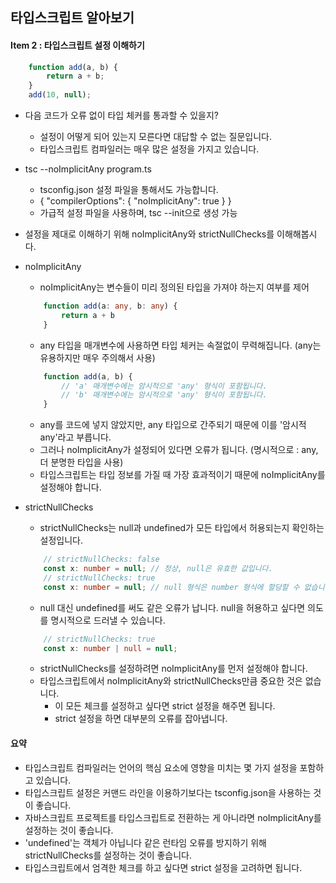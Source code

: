 ## 타입스크립트 알아보기

#### Item 2 : 타입스크립트 설정 이해하기

```Typescript
    function add(a, b) {
        return a + b;
    }
    add(10, null);
```

- 다음 코드가 오류 없이 타입 체커를 통과할 수 있을지?

  - 설정이 어떻게 되어 있는지 모른다면 대답할 수 없는 질문입니다.
  - 타입스크립트 컴파일러는 매우 많은 설정을 가지고 있습니다.

- tsc --noImplicitAny program.ts

  - tsconfig.json 설정 파일을 통해서도 가능합니다.
  - {
    "compilerOptions": {
    "noImplicitAny": true
    }
    }
  - 가급적 설정 파일을 사용하며, tsc --init으로 생성 가능

- 설정을 제대로 이해하기 위해 noImplicitAny와 strictNullChecks를 이해해봅시다.
- noImplicitAny

  - noImplicitAny는 변수들이 미리 정의된 타입을 가져야 하는지 여부를 제어

  ```Typescript
      function add(a: any, b: any) {
          return a + b
      }
  ```

  - any 타입을 매개변수에 사용하면 타입 체커는 속절없이 무력해집니다. (any는 유용하지만 매우 주의해서 사용)

  ```Typescript
      function add(a, b) {
          // 'a' 매개변수에는 암시적으로 'any' 형식이 포함됩니다.
          // 'b' 매개변수에는 암시적으로 'any' 형식이 포함됩니다.
      }
  ```

  - any를 코드에 넣지 않았지만, any 타입으로 간주되기 때문에 이를 '암시적 any'라고 부릅니다.
  - 그러나 noImplicitAny가 설정되어 있다면 오류가 됩니다. (명시적으로 : any, 더 분명한 타입을 사용)
  - 타입스크립트는 타입 정보를 가질 때 가장 효과적이기 때문에 noImplicitAny를 설정해야 합니다.

- strictNullChecks
  - strictNullChecks는 null과 undefined가 모든 타입에서 허용되는지 확인하는 설정입니다.
  ```Typescript
      // strictNullChecks: false
      const x: number = null; // 정상, null은 유효한 값입니다.
      // strictNullChecks: true
      const x: number = null; // null 형식은 number 형식에 할당할 수 없습니다.
  ```
  - null 대신 undefined를 써도 같은 오류가 납니다. null을 허용하고 싶다면 의도를 명시적으로 드러낼 수 있습니다.
  ```Typescript
      // strictNullChecks: true
      const x: number | null = null;
  ```
  - strictNullChecks를 설정하려면 noImplicitAny를 먼저 설정해야 합니다.
  - 타입스크립트에서 noImplicitAny와 strictNullChecks만큼 중요한 것은 없습니다.
    - 이 모든 체크를 설정하고 싶다면 strict 설정을 해주면 됩니다.
    - strict 설정을 하면 대부분의 오류를 잡아냅니다.

#### 요약

- 타입스크립트 컴파일러는 언어의 핵심 요소에 영향을 미치는 몇 가지 설정을 포함하고 있습니다.
- 타입스크립트 설정은 커맨드 라인을 이용하기보다는 tsconfig.json을 사용하는 것이 좋습니다.
- 자바스크립트 프로젝트를 타입스크립트로 전환하는 게 아니라면 noImplicitAny를 설정하는 것이 좋습니다.
- 'undefined'는 객체가 아닙니다 같은 런타임 오류를 방지하기 위해 strictNullChecks를 설정하는 것이 좋습니다.
- 타입스크립트에서 엄격한 체크를 하고 싶다면 strict 설정을 고려하면 됩니다.
